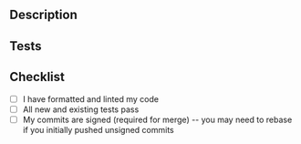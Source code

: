 <!--
Thanks for contributing to x402!
Please fill out the information below to help reviewers understand your changes.

Note: We require commit signing.
See here for instructions: https://docs.github.com/en/authentication/managing-commit-signature-verification/about-commit-signature-verification
-->

## Description

<!--
Please provide a clear and concise description of what the changes are, and why they are needed.
Include a link to the issue this PR addresses, if applicable (e.g. "Closes #123").
-->

## Tests

<!--
Please describe the tests you've performed to verify your changes.
Include relevant code samples, unit test cases, or screenshots if applicable.

For TypeScript: Run `pnpm test` from the `/typescript` directory
For Go: Run `go test ./...` from the `/go` directory
-->

## Checklist

- [ ] I have formatted and linted my code
- [ ] All new and existing tests pass
- [ ] My commits are signed (required for merge) -- you may need to rebase if you initially pushed unsigned commits

<!--
For TypeScript: Run `pnpm format && pnpm lint` from `/typescript` and/or `/examples/typescript`
For Go: Run `go fmt ./...` and `go vet ./...` from the `/go` directory
--> 
